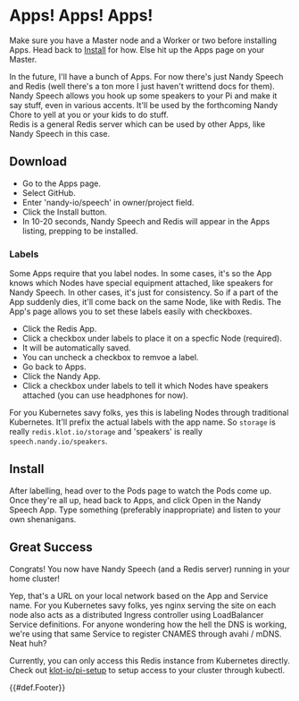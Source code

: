 # Apps! Apps! Apps!

Make sure you have a Master node and a Worker or two before installing Apps. Head back to [Install](Install.md) for how. Else hit up the Apps page on your Master.

In the future, I'll have a bunch of Apps. 
For now there's just Nandy Speech and Redis (well there's a ton more I just haven't writtend docs for them). 
Nandy Speech allows you hook up some speakers to your Pi and make it say stuff, even in various accents. 
It'll be used by the forthcoming Nandy Chore to yell at you or your kids to do stuff.  
Redis is a general Redis server which can be used by other Apps, like Nandy Speech in this case.

## Download
    
- Go to the Apps page.</li>
- Select GitHub.</li>
- Enter 'nandy-io/speech' in owner/project field.</li>
- Click the Install button.</li>
- In 10-20 seconds, Nandy Speech and Redis will appear in the Apps listing, prepping to be installed.</li>
    </ol>

### Labels

Some Apps require that you label nodes.
In some cases, it's so the App knows which Nodes have special equipment attached, like speakers for Nandy Speech.
In other cases, it's just for consistency.  So if a part of the App suddenly dies, it'll come back on the same Node, like with Redis.
The App's page allows you to set these labels easily with checkboxes.

- Click the Redis App.</li>
- Click a checkbox under labels to place it on a specfic Node (required).</li>
- It will be automatically saved.</li>
- You can uncheck a checkbox to remvoe a label.</li>
- Go back to Apps.</li>
- Click the Nandy App.</li>
- Click a checkbox under labels to tell it which Nodes have speakers attached (you can use headphones for now).</li>


For you Kubernetes savy folks, yes this is labeling Nodes through traditional Kubernetes. 
It'll prefix the actual labels with the app name. 
So `storage` is really `redis.klot.io/storage` and 'speakers' is really `speech.nandy.io/speakers`. 
    </p>

## Install

After labelling, head over to the Pods page to watch the Pods come up.
Once they're all up, head back to Apps, and click Open in the Nandy Speech App.
Type something (preferably inappropriate) and listen to your own shenanigans.

## Great Success

Congrats! You now have Nandy Speech (and a Redis server) running in your home cluster!

Yep, that's a URL on your local network based on the App and Service name. 
For you Kubernetes savy folks, yes nginx serving the site on each node also acts as a distributed Ingress controller using LoadBalancer Service definitions.
For anyone wondering how the hell the DNS is working, we're using that same Service to register CNAMES through avahi / mDNS.  Neat huh?

Currently, you can only access this Redis instance from Kubernetes directly.
Check out [klot-io/pi-setup](https://github.com/klot-io/pi-setup) to setup access to your cluster through kubectl.

</div>
{{#def.Footer}}
